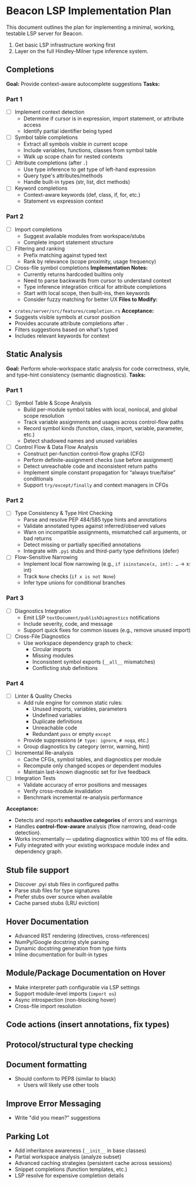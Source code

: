 # Beacon LSP Implementation Plan

This document outlines the plan for implementing a minimal, working, testable LSP server for Beacon.

1. Get basic LSP infrastructure working first
2. Layer on the full Hindley-Milner type inference system.

## Completions

**Goal:** Provide context-aware autocomplete suggestions
**Tasks:**

### Part 1

- [ ] Implement context detection
    - Determine if cursor is in expression, import statement, or attribute access
    - Identify partial identifier being typed
- [ ] Symbol table completions
    - Extract all symbols visible in current scope
    - Include variables, functions, classes from symbol table
    - Walk up scope chain for nested contexts
- [ ] Attribute completions (after `.`)
    - Use type inference to get type of left-hand expression
    - Query type's attributes/methods
    - Handle built-in types (str, list, dict methods)
- [ ] Keyword completions
    - Context-aware keywords (def, class, if, for, etc.)
    - Statement vs expression context

### Part 2

- [ ] Import completions
    - Suggest available modules from workspace/stubs
    - Complete import statement structure
- [ ] Filtering and ranking
    - Prefix matching against typed text
    - Rank by relevance (scope proximity, usage frequency)
- [ ] Cross-file symbol completions
**Implementation Notes:**
    - Currently returns hardcoded builtins only
    - Need to parse backwards from cursor to understand context
    - Type inference integration critical for attribute completions
    - Start with local scope, then built-ins, then keywords
    - Consider fuzzy matching for better UX
**Files to Modify:**
- `crates/server/src/features/completion.rs`
**Acceptance:**
- Suggests visible symbols at cursor position
- Provides accurate attribute completions after `.`
- Filters suggestions based on what's typed
- Includes relevant keywords for context

## Static Analysis

**Goal:** Perform whole-workspace static analysis for code correctness, style, and type-hint consistency (semantic diagnostics).
**Tasks:**

### Part 1

- [ ] Symbol Table & Scope Analysis
    - Build per-module symbol tables with local, nonlocal, and global scope resolution
    - Track variable assignments and usages across control-flow paths
    - Record symbol kinds (function, class, import, variable, parameter, etc.)
    - Detect shadowed names and unused variables
- [ ] Control Flow & Data Flow Analysis
    - Construct per-function control-flow graphs (CFG)
    - Perform definite-assignment checks (use before assignment)
    - Detect unreachable code and inconsistent return paths
    - Implement simple constant propagation for “always true/false” conditionals
    - Support `try/except/finally` and context managers in CFGs

### Part 2

- [ ] Type Consistency & Type Hint Checking
    - Parse and resolve PEP 484/585 type hints and annotations
    - Validate annotated types against inferred/observed values
    - Warn on incompatible assignments, mismatched call arguments, or bad returns
    - Detect missing or partially specified annotations
    - Integrate with `.pyi` stubs and third-party type definitions (defer)
- [ ] Flow-Sensitive Narrowing
    - Implement local flow narrowing (e.g., `if isinstance(x, int): …` → x: int)
    - Track `None` checks (`if x is not None`)
    - Infer type unions for conditional branches

### Part 3

- [ ] Diagnostics Integration
    - Emit LSP `textDocument/publishDiagnostics` notifications
    - Include severity, code, and message
    - Support quick fixes for common issues (e.g., remove unused import)
- [ ] Cross-File Diagnostics
    - Use workspace dependency graph to check:
        - Circular imports
        - Missing modules
        - Inconsistent symbol exports (`__all__` mismatches)
        - Conflicting stub definitions

### Part 4

- [ ] Linter & Quality Checks
    - Add rule engine for common static rules:
        - Unused imports, variables, parameters
        - Undefined variables
        - Duplicate definitions
        - Unreachable code
        - Redundant `pass` or empty `except`
    - Provide suppressions (`# type: ignore`, `# noqa`, etc.)
    - Group diagnostics by category (error, warning, hint)
- [ ] Incremental Re-analysis
    - Cache CFGs, symbol tables, and diagnostics per module
    - Recompute only changed scopes or dependent modules
    - Maintain last-known diagnostic set for live feedback
- [ ] Integration Tests
    - Validate accuracy of error positions and messages
    - Verify cross-module invalidation
    - Benchmark incremental re-analysis performance

**Acceptance:**

- Detects and reports **exhaustive categories** of errors and warnings
- Handles **control-flow-aware** analysis (flow narrowing, dead-code detection).
- Works incrementally — updating diagnostics within 100 ms of file edits.
- Fully integrated with your existing workspace module index and dependency graph.

## Stub file support

- Discover .pyi stub files in configured paths
- Parse stub files for type signatures
- Prefer stubs over source when available
- Cache parsed stubs (LRU eviction)

## Hover Documentation

- Advanced RST rendering (directives, cross-references)
- NumPy/Google docstring style parsing
- Dynamic docstring generation from type hints
- Inline documentation for built-in types

## Module/Package Documentation on Hover

- Make interpreter path configurable via LSP settings
- Support module-level imports (`import os`)
- Async introspection (non-blocking hover)
- Cross-file import resolution

## Code actions (insert annotations, fix types)

## Protocol/structural type checking

## Document formatting

- Should conform to PEP8 (similar to black)
    - Users will likely use other tools

## Improve Error Messaging

- Write "did you mean?" suggestions

## Parking Lot

- Add inheritance awareness (`__init__` in base classes)
- Partial workspace analysis (analyze subset)
- Advanced caching strategies (persistent cache across sessions)
- Snippet completions (function templates, etc.)
- LSP resolve for expensive completion details
